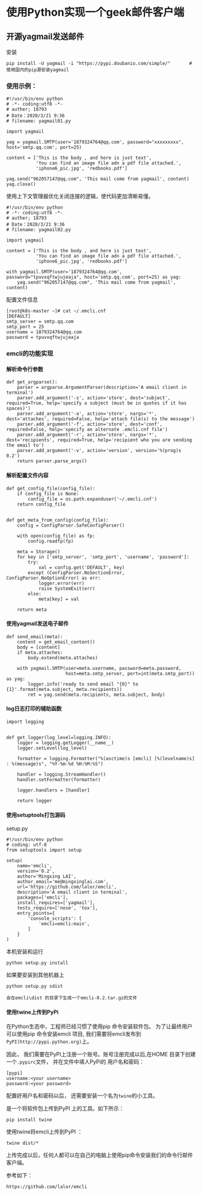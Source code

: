 # 使用Python实现一个geek邮件客户端


## 开源yagmail发送邮件

安装
``` 
pip install -U yagmail -i "https://pypi.doubanio.com/simple/"		#使用国内的pip源安装yagmail
```


### 使用示例：
``` 
#!/usr/bin/env python
# -*- coding:utf8 -*-
# auther; 18793
# Date：2020/3/21 9:36
# filename: yagmail01.py

import yagmail

yag = yagmail.SMTP(user='1879324764@qq.com', password="xxxxxxxxx", host='smtp.qq.com', port=25)

content = ['This is the body , and here is just text',
           'You can find an image file adn a pdf file attached.',
           'iphone6_pic.jpg', 'redbooks.pdf']

yag.send("962057147@qq.com", 'This mail come from yagmail', content)
yag.close()

```

使用上下文管理器优化关闭连接的逻辑，使代码更加清晰易懂。
``` 
#!/usr/bin/env python
# -*- coding:utf8 -*-
# auther; 18793
# Date：2020/3/21 9:36
# filename: yagmail02.py

import yagmail

content = ['This is the body , and here is just text',
           'You can find an image file adn a pdf file attached.',
           'iphone6_pic.jpg', 'redbooks.pdf']

with yagmail.SMTP(user='1879324764@qq.com', password="tpuvxqftwjujeaja", host='smtp.qq.com', port=25) as yag:
    yag.send("962057147@qq.com", 'This mail come from yagmail', content)

```


配置文件信息
``` 
[root@k8s-master ~]# cat ~/.emcli.cnf
[DEFAULT]
smtp_server = smtp.qq.com
smtp_port = 25
username = 1879324764@qq.com 
password = tpuvxqftwjujeaja
```


### emcli的功能实现

#### 解析命令行参数
``` 
def get_argparse():
    parser = argparse.ArgumentParser(description='A email client in terminal')
    parser.add_argument('-s', action='store', dest='subject', required=True, help='specify a subject (must be in quotes if it has spaces)')
    parser.add_argument('-a', action='store', nargs='*', dest='attaches', required=False, help='attach file(s) to the message')
    parser.add_argument('-f', action='store', dest='conf', required=False, help='specify an alternate .emcli.cnf file')
    parser.add_argument('-r', action='store', nargs='*', dest='recipients', required=True, help='recipient who you are sending the email to')
    parser.add_argument('-v', action='version', version='%(prog)s 0.2')
    return parser.parse_args()

```

#### 解析配置文件内容
``` 
def get_config_file(config_file):
    if config_file is None:
        config_file = os.path.expanduser('~/.emcli.cnf')
    return config_file


def get_meta_from_config(config_file):
    config = ConfigParser.SafeConfigParser()

    with open(config_file) as fp:
        config.readfp(fp)

    meta = Storage()
    for key in ['smtp_server', 'smtp_port', 'username', 'password']:
        try:
            val = config.get('DEFAULT', key)
        except (ConfigParser.NoSectionError, ConfigParser.NoOptionError) as err:
            logger.error(err)
            raise SystemExit(err)
        else:
            meta[key] = val

    return meta
```


#### 使用yagmail发送电子邮件
``` 
def send_email(meta):
    content = get_email_content()
    body = [content]
    if meta.attaches:
        body.extend(meta.attaches)

    with yagmail.SMTP(user=meta.username, password=meta.password,
                      host=meta.smtp_server, port=int(meta.smtp_port)) as yag:
        logger.info('ready to send email "{0}" to {1}'.format(meta.subject, meta.recipients))
        ret = yag.send(meta.recipients, meta.subject, body)
```


#### log日志打印的辅助函数
``` 
import logging


def get_logger(log_level=logging.INFO):
    logger = logging.getLogger(__name__)
    logger.setLevel(log_level)

    formatter = logging.Formatter("%(asctime)s [emcli] [%(levelname)s] : %(message)s", "%Y-%m-%d %H:%M:%S")

    handler = logging.StreamHandler()
    handler.setFormatter(formatter)

    logger.handlers = [handler]

    return logger

```

#### 使用setuptools打包源码
setup.py

``` 
#!/usr/bin/env python
# coding: utf-8
from setuptools import setup

setup(
    name='emcli',
    version='0.2',
    author='Mingxing LAI',
    author_email='me@mingxinglai.com',
    url='https://github.com/lalor/emcli',
    description='A email client in terminal',
    packages=['emcli'],
    install_requires=['yagmail'],
    tests_require=['nose', 'tox'],
    entry_points={
        'console_scripts': [
            'emcli=emcli:main',
        ]
    }
)
```

本机安装和运行
``` 
python setup.py install
```

如果要安装到其他机器上
``` 
python setup.py sdist

会在emcli\dist 的目录下生成一个emcli-0.2.tar.gz的文件
```

#### 使用twine上传到PyPi
在Python生态中，工程师已经习惯了使用pip 命令安装软件包。
为了让最终用户可以使用pip 命令安装emcli 项目,
我们需要将emcli发布到`PyPI(http://pypi.python.org)`上。

因此， 我们需要在PyPI上注册一个账号。账号注册完成以后,在HOME 目录下创建一个`.pypirc`文件， 并在文件中填人PyPi的
用户名和密码：
```
[pypi]
username:<your username>
password:<your password>
```
配置好用户名和密码以后， 还需要安装一个名为`twine`的小工具。

是一个将软件包上传到PyPI 上的工具。如下所示：

```
pip install twine
```
使用twine将emcli上传到PyPI ：
```
twine dist/*
```
上传完成以后，任何人都可以在自己的电脑上使用pip命令安装我们的命令行邮件客户端。



参考如下：

``` 
https://github.com/lalor/emcli
```